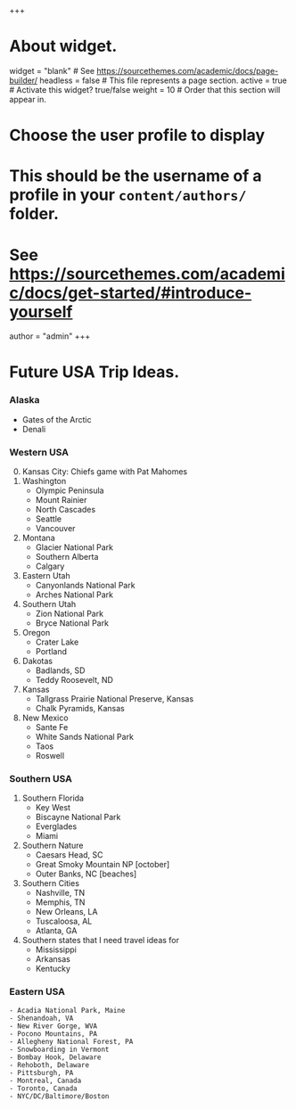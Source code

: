 +++
# About widget.
widget = "blank"  # See https://sourcethemes.com/academic/docs/page-builder/
headless = false  # This file represents a page section.
active = true  # Activate this widget? true/false
weight = 10  # Order that this section will appear in.

# Choose the user profile to display
# This should be the username of a profile in your `content/authors/` folder.
# See https://sourcethemes.com/academic/docs/get-started/#introduce-yourself
author = "admin"
+++

# Future USA Trip Ideas.
    
### Alaska

* Gates of the Arctic
* Denali

### Western USA

0. Kansas City: Chiefs game with Pat Mahomes
1. Washington
    - Olympic Peninsula
    - Mount Rainier
    - North Cascades
    - Seattle
    - Vancouver
2. Montana
    - Glacier National Park
    - Southern Alberta
    - Calgary
3. Eastern Utah
    - Canyonlands National Park
    - Arches National Park
4. Southern Utah
    - Zion National Park
    - Bryce National Park
5. Oregon
    - Crater Lake
    - Portland
6. Dakotas
    - Badlands, SD
    - Teddy Roosevelt, ND
7. Kansas
    - Tallgrass Prairie National Preserve, Kansas
    - Chalk Pyramids, Kansas
8. New Mexico
    - Sante Fe
    - White Sands National Park
    - Taos
    - Roswell
    
### Southern USA

1. Southern Florida
    - Key West
    - Biscayne National Park
    - Everglades
    - Miami
2. Southern Nature
    - Caesars Head, SC
    - Great Smoky Mountain NP [october]
    - Outer Banks, NC [beaches]
3. Southern Cities
    - Nashville, TN
    - Memphis, TN
    - New Orleans, LA
    - Tuscaloosa, AL
    - Atlanta, GA
4. Southern states that I need travel ideas for
    - Mississippi
    - Arkansas
    - Kentucky
    
### Eastern USA
    - Acadia National Park, Maine
    - Shenandoah, VA
    - New River Gorge, WVA
    - Pocono Mountains, PA 
    - Allegheny National Forest, PA
    - Snowboarding in Vermont
    - Bombay Hook, Delaware
    - Rehoboth, Delaware
    - Pittsburgh, PA
    - Montreal, Canada
    - Toronto, Canada
    - NYC/DC/Baltimore/Boston
    

    

